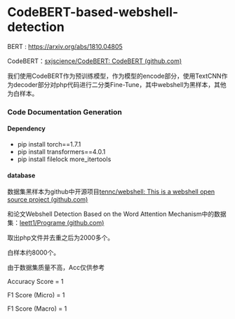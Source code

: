 # CodeBERT-based-webshell-detection

BERT : https://arxiv.org/abs/1810.04805

CodeBERT：[sxjscience/CodeBERT: CodeBERT (github.com)](https://github.com/sxjscience/CodeBERT)

我们使用CodeBERT作为预训练模型，作为模型的encode部分，使用TextCNN作为decoder部分对php代码进行二分类Fine-Tune，其中webshell为黑样本，其他为白样本。





### Code Documentation Generation

#### Dependency

- pip install torch==1.7.1
- pip install transformers==4.0.1
- pip install filelock more_itertools

#### database

数据集黑样本为github中开源项目[tennc/webshell: This is a webshell open source project (github.com)](https://github.com/tennc/webshell)

和论文Webshell Detection Based on the Word Attention Mechanism中的数据集：[leett1/Programe (github.com)](https://github.com/leett1/Programe/)

取出php文件并去重之后为2000多个。

白样本约8000个。





由于数据集质量不高，Acc仅供参考

Accuracy Score = 1

F1 Score (Micro) = 1

F1 Score (Macro) = 1
